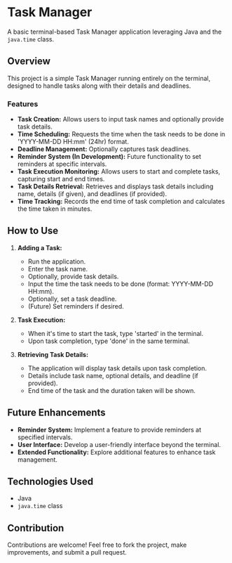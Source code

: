 # Task Manager

A basic terminal-based Task Manager application leveraging Java and the `java.time` class.

## Overview

This project is a simple Task Manager running entirely on the terminal, designed to handle tasks along with their details and deadlines.

### Features

- **Task Creation:** Allows users to input task names and optionally provide task details.
- **Time Scheduling:** Requests the time when the task needs to be done in 'YYYY-MM-DD HH:mm' (24hr) format.
- **Deadline Management:** Optionally captures task deadlines.
- **Reminder System (In Development):** Future functionality to set reminders at specific intervals.
- **Task Execution Monitoring:** Allows users to start and complete tasks, capturing start and end times.
- **Task Details Retrieval:** Retrieves and displays task details including name, details (if given), and deadlines (if provided).
- **Time Tracking:** Records the end time of task completion and calculates the time taken in minutes.

## How to Use

1. **Adding a Task:**
    - Run the application.
    - Enter the task name.
    - Optionally, provide task details.
    - Input the time the task needs to be done (format: YYYY-MM-DD HH:mm).
    - Optionally, set a task deadline.
    - (Future) Set reminders if desired.

2. **Task Execution:**
    - When it's time to start the task, type 'started' in the terminal.
    - Upon task completion, type 'done' in the same terminal.

3. **Retrieving Task Details:**
    - The application will display task details upon task completion.
    - Details include task name, optional details, and deadline (if provided).
    - End time of the task and the duration taken will be shown.

## Future Enhancements

- **Reminder System:** Implement a feature to provide reminders at specified intervals.
- **User Interface:** Develop a user-friendly interface beyond the terminal.
- **Extended Functionality:** Explore additional features to enhance task management.

## Technologies Used

- Java
- `java.time` class

## Contribution

Contributions are welcome! Feel free to fork the project, make improvements, and submit a pull request.